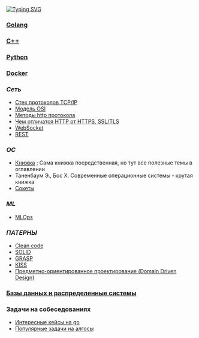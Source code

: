 [![Typing SVG](https://readme-typing-svg.herokuapp.com?color=%2336BCF7&lines=Cheat-sheet+для+backend+разработчика)](https://git.io/typing-svg)

### [Golang](https://github.com/babtiss/cheat-sheet/tree/master/golang)
### [C++](https://github.com/babtiss/cheat-sheet/tree/master/c++)
### [Python](https://github.com/babtiss/cheat-sheet/tree/master/python)
### [Docker](https://github.com/babtiss/cheat-sheet/tree/master/docker)
### *Сеть*
* [Стек протоколов TCP/IP](https://github.com/babtiss/cheat-sheet/tree/master/base/TCP_IP)
* [Модель OSI](https://github.com/babtiss/cheat-sheet/tree/master/base/TCP_IP/OSI)
* [Методы http протокола](https://github.com/babtiss/cheat-sheet/tree/master/base/http_request)
* [Чем отличатся HTTP от HTTPS, SSL/TLS](https://github.com/babtiss/cheat-sheet/tree/master/base/httpVShttps)
* [WebSocket](https://github.com/babtiss/cheat-sheet/tree/master/base/webSocket)
* [REST](https://github.com/babtiss/cheat-sheet/tree/master/paterns/rest)

### *ОС*
* [Книжка](https://studme.org/329845/informatika/operatsionnye_sistemy) ; Сама книжка посредственная, но тут все полезные темы в оглавлении
* Таненбаум Э., Бос Х. Современные операционные системы - крутая книжка
* [Сокеты](https://github.com/babtiss/cheat-sheet/tree/master/os/sockets)

### *ML*
* [MLOps](https://github.com/babtiss/cheat-sheet/tree/master/ml/mlops)

### *ПАТЕРНЫ*
* [Clean code](https://github.com/babtiss/cheat-sheet/tree/master/paterns/clean_code)
* [SOLID](https://github.com/babtiss/cheat-sheet/tree/master/paterns/solid)
* [GRASP](https://github.com/babtiss/cheat-sheet/tree/master/paterns/grasp)
* [KISS](https://github.com/babtiss/cheat-sheet/tree/master/paterns/kiss)
* [Предметно-ориентированное проектирование (Domain Driven Design)](https://github.com/babtiss/cheat-sheet/tree/master/paterns/ddd)


### [Базы данных и распределенные системы](https://github.com/babtiss/cheat-sheet/tree/master/data_base)

  
### Задачи на собеседованиях
* [Интересные кейсы на go](https://github.com/babtiss/cheat-sheet/tree/master/tasks/go_keys)
* [Популярные задачи на алгосы](https://github.com/babtiss/ITMO_AlgoAndDataStruct?tab=readme-ov-file)
